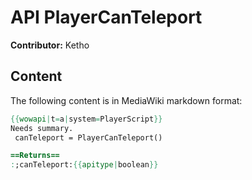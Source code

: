 # API PlayerCanTeleport

**Contributor:** Ketho

## Content

The following content is in MediaWiki markdown format:

```mediawiki
{{wowapi|t=a|system=PlayerScript}}
Needs summary.
 canTeleport = PlayerCanTeleport()

==Returns==
:;canTeleport:{{apitype|boolean}}
```